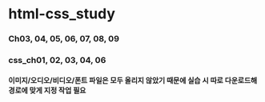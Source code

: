 # html-css_study

### Ch03, 04, 05, 06, 07, 08, 09
### css_ch01, 02, 03, 04, 06
#### 이미지/오디오/비디오/폰트 파일은 모두 올리지 않았기 때문에 실습 시 따로 다운로드해 경로에 맞게 지정 작업 필요
